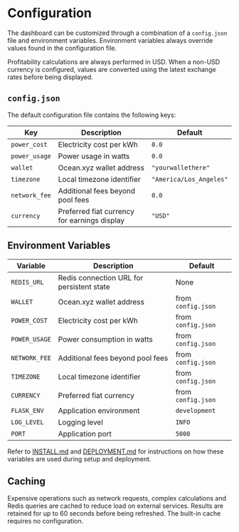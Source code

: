 # Configuration

The dashboard can be customized through a combination of a `config.json` file and environment variables. Environment variables always override values found in the configuration file.

Profitability calculations are always performed in USD. When a non-USD currency is configured, values are converted using the latest exchange rates before being displayed.

## `config.json`

The default configuration file contains the following keys:

| Key | Description | Default |
|-----|-------------|---------|
| `power_cost` | Electricity cost per kWh | `0.0` |
| `power_usage` | Power usage in watts | `0.0` |
| `wallet` | Ocean.xyz wallet address | `"yourwallethere"` |
| `timezone` | Local timezone identifier | `"America/Los_Angeles"` |
| `network_fee` | Additional fees beyond pool fees | `0.0` |
| `currency` | Preferred fiat currency for earnings display | `"USD"` |

## Environment Variables

| Variable | Description | Default |
|----------|-------------|---------|
| `REDIS_URL` | Redis connection URL for persistent state | None |
| `WALLET` | Ocean.xyz wallet address | from `config.json` |
| `POWER_COST` | Electricity cost per kWh | from `config.json` |
| `POWER_USAGE` | Power consumption in watts | from `config.json` |
| `NETWORK_FEE` | Additional fees beyond pool fees | from `config.json` |
| `TIMEZONE` | Local timezone identifier | from `config.json` |
| `CURRENCY` | Preferred fiat currency | from `config.json` |
| `FLASK_ENV` | Application environment | `development` |
| `LOG_LEVEL` | Logging level | `INFO` |
| `PORT` | Application port | `5000` |

Refer to [INSTALL.md](INSTALL.md) and [DEPLOYMENT.md](DEPLOYMENT.md) for instructions on how these variables are used during setup and deployment.

## Caching

Expensive operations such as network requests, complex calculations and Redis queries are cached to reduce
load on external services. Results are retained for up to 60 seconds before being refreshed. The built-in
cache requires no configuration.
